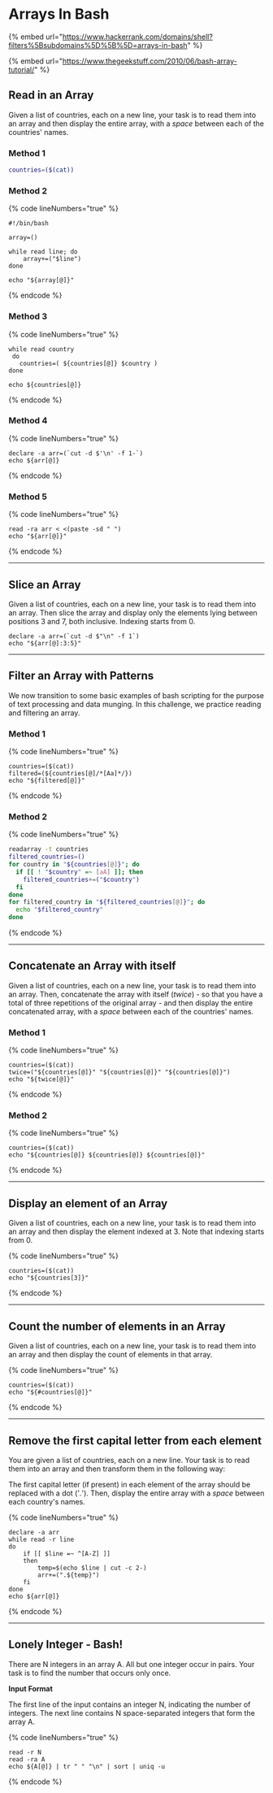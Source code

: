 # Arrays In Bash

{% embed url="https://www.hackerrank.com/domains/shell?filters%5Bsubdomains%5D%5B%5D=arrays-in-bash" %}

{% embed url="https://www.thegeekstuff.com/2010/06/bash-array-tutorial/" %}

## Read in an Array

Given a list of countries, each on a new line, your task is to read them into an array and then display the entire array, with a _space_ between each of the countries' names.

### Method 1

```bash
countries=($(cat))
```

### Method 2

{% code lineNumbers="true" %}
```shell
#!/bin/bash

array=()

while read line; do
    array+=("$line")
done

echo "${array[@]}"
```
{% endcode %}

### Method 3

{% code lineNumbers="true" %}
```shell
while read country 
 do 
   countries=( ${countries[@]} $country )
done 

echo ${countries[@]}
```
{% endcode %}

### Method 4

{% code lineNumbers="true" %}
```shell
declare -a arr=(`cut -d $'\n' -f 1-`)
echo ${arr[@]}
```
{% endcode %}

### Method 5

{% code lineNumbers="true" %}
```shell
read -ra arr < <(paste -sd " ")
echo "${arr[@]}"
```
{% endcode %}

***

## Slice an Array

Given a list of countries, each on a new line, your task is to read them into an array. Then slice the array and display only the elements lying between positions 3 and 7, both inclusive. Indexing starts from 0.

```shell
declare -a arr=(`cut -d $"\n" -f 1`)
echo "${arr[@]:3:5}"
```

***

## Filter an Array with Patterns

We now transition to some basic examples of bash scripting for the purpose of text processing and data munging. In this challenge, we practice reading and filtering an array.

### Method 1

{% code lineNumbers="true" %}
```shell
countries=($(cat))
filtered=(${countries[@]/*[Aa]*/})
echo "${filtered[@]}"
```
{% endcode %}

### Method 2

{% code lineNumbers="true" %}
```bash
readarray -t countries
filtered_countries=()
for country in "${countries[@]}"; do
  if [[ ! "$country" =~ [aA] ]]; then
    filtered_countries+=("$country")
  fi
done
for filtered_country in "${filtered_countries[@]}"; do
  echo "$filtered_country"
done
```
{% endcode %}

***

## Concatenate an Array with itself

Given a list of countries, each on a new line, your task is to read them into an array. Then, concatenate the array with itself (_twice_) - so that you have a total of three repetitions of the original array - and then display the entire concatenated array, with a _space_ between each of the countries' names.

### Method 1

{% code lineNumbers="true" %}
```shell
countries=($(cat))
twice=("${countries[@]}" "${countries[@]}" "${countries[@]}")
echo "${twice[@]}" 
```
{% endcode %}

### Method 2

{% code lineNumbers="true" %}
```shell
countries=($(cat))
echo "${countries[@]} ${countries[@]} ${countries[@]}"
```
{% endcode %}

***

## Display an element of an Array

Given a list of countries, each on a new line, your task is to read them into an array and then display the element indexed at 3. Note that indexing starts from 0.

{% code lineNumbers="true" %}
```shell
countries=($(cat))
echo "${countries[3]}"
```
{% endcode %}

***

## Count the number of elements in an Array

Given a list of countries, each on a new line, your task is to read them into an array and then display the count of elements in that array.

{% code lineNumbers="true" %}
```shell
countries=($(cat))
echo "${#countries[@]}"
```
{% endcode %}

***

## Remove the first capital letter from each element

You are given a list of countries, each on a new line. Your task is to read them into an array and then transform them in the following way:

The first capital letter (if present) in each element of the array should be replaced with a dot ('_._'). Then, display the entire array with a _space_ between each country's names.

{% code lineNumbers="true" %}
```shell
declare -a arr
while read -r line
do
    if [[ $line =~ ^[A-Z] ]]
    then 
        temp=$(echo $line | cut -c 2-)
        arr+=(".${temp}")
    fi
done
echo ${arr[@]}
```
{% endcode %}

***

## Lonely Integer - Bash!

There are N integers in an array A. All but one integer occur in pairs. Your task is to find the number that occurs only once.

**Input Format**

The first line of the input contains an integer N, indicating the number of integers. The next line contains N space-separated integers that form the array A.

{% code lineNumbers="true" %}
```shell
read -r N
read -ra A
echo ${A[@]} | tr " " "\n" | sort | uniq -u
```
{% endcode %}
